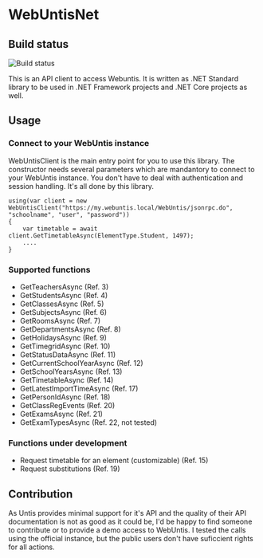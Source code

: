 # WebUntisNet

## Build status

![Build status](https://travis-ci.org/martinhey/WebUntisNet.svg?branch=master)

This is an API client to access Webuntis. It is written as .NET Standard library to be used in .NET Framework projects and .NET Core projects as well. 

## Usage

### Connect to your WebUntis instance

WebUntisClient is the main entry point for you to use this library. The constructor needs several parameters which are mandantory to connect to your WebUntis instance. You don't have to deal with authentication and session handling. It's all done by this library. 

```
using(var client = new WebUntisClient("https://my.webuntis.local/WebUntis/jsonrpc.do", "schoolname", "user", "password"))
{
    var timetable = await client.GetTimetableAsync(ElementType.Student, 1497);
    ....
}
```

### Supported functions

* GetTeachersAsync (Ref. 3)
* GetStudentsAsync (Ref. 4)
* GetClassesAsync (Ref. 5)
* GetSubjectsAsync (Ref. 6)
* GetRoomsAsync (Ref. 7)
* GetDepartmentsAsync (Ref. 8)
* GetHolidaysAsync (Ref. 9)
* GetTimegridAsync (Ref. 10)
* GetStatusDataAsync (Ref. 11)
* GetCurrentSchoolYearAsync (Ref. 12)
* GetSchoolYearsAsync (Ref. 13)
* GetTimetableAsync (Ref. 14)
* GetLatestImportTimeAsync (Ref. 17)
* GetPersonIdAsync (Ref. 18)
* GetClassRegEvents (Ref. 20)
* GetExamsAsync (Ref. 21)
* GetExamTypesAsync (Ref. 22, not tested)

### Functions under development

* Request timetable for an element (customizable) (Ref. 15)
* Request substitutions (Ref. 19)


## Contribution

As Untis provides minimal support for it's API and the quality of their API documentation is not as good as it could be, I'd be happy to find someone to contribute or to provide a demo access to WebUntis. I tested the calls using the official instance, but the public users don't have suficcient rights for all actions.
